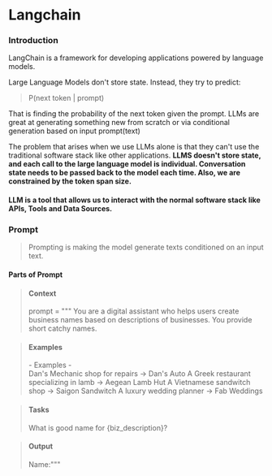 # Langchain

### Introduction
LangChain is a framework for developing applications powered by language models. 

Large Language Models don't store state. Instead, they try to predict: 
> P(next token | prompt)

That is finding the probability of the next token given the prompt.
LLMs are great at generating something new from scratch or via conditional generation based on input prompt(text)

The problem that arises when we use LLMs alone is that they can't use the traditional software stack like other applications.
**LLMS doesn't store state, and each call to the large language model is individual. Conversation state needs to be passed back to the model each time. Also, we are constrained by the token span size.**

#### LLM is a tool that allows us to interact with the normal software stack like APIs, Tools and Data Sources.

### Prompt
> Prompting is making the model generate texts conditioned on an input text.

#### Parts of Prompt
> #### Context
> prompt = """ You are a digital assistant who helps users create business names based on descriptions of businesses. You provide short catchy names.

> #### Examples
> \- Examples -<br>
> Dan's Mechanic shop for repairs -> Dan's Auto
> A Greek restaurant specializing in lamb -> Aegean Lamb Hut
> A Vietnamese sandwitch shop -> Saigon Sandwitch
> A luxury wedding planner -> Fab Weddings

> #### Tasks
> What is good name for {biz_description}?

> #### Output
> Name:""" 
